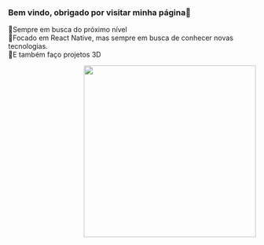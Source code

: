 



<h3>Bem vindo, obrigado por visitar minha página👋</h3>


🚀Sempre em busca do próximo nível</br>
🔭Focado em React Native, mas sempre em busca de conhecer novas tecnologias.</br>
🎨E também faço projetos 3D


<img align="right" src="https://user-images.githubusercontent.com/77082797/116950104-73840c80-ac5a-11eb-8836-0c55a4d63497.png" width="350"/>





